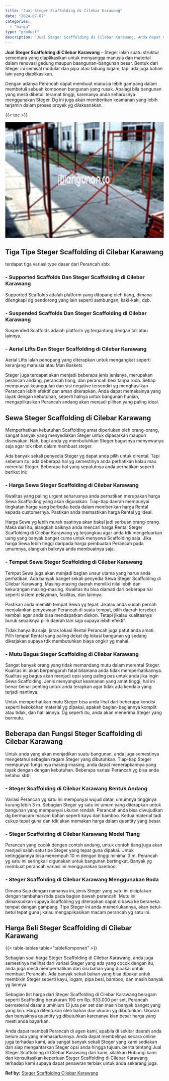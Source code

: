 ```yaml
---
title: "Jual Steger Scaffolding di Cilebar Karawang"
date: "2024-07-07"
categories: 
  - "harga"
type: "product"
description: "Jual Steger Scaffolding di Cilebar Karawang. Anda dapat membeli Perancah di agen kami, apabila di sekitar daerah anda belum ada yang memasarkannya. Anda dapa..."
---
```


**Jual Steger Scaffolding di Cilebar Karawang** – Steger ialah suatu struktur sementara yang diaplikasikan untuk menyangga manusia dan material dalam renovasi gedung maupun baangunan-bangunan besar. Bentuk dari Steger ini semisal modular dan pipa atau tabung logam, tapi ada juga bahan lain yang diaplikasikan.

Dengan adanya Perancah dapat membuat manusia lebih gampang dalam membetuli sebuah komponen bangunan yang rusak. Apalagi bila bangunan yang mesti dibetuli teramat tinggi, karenanya anda seharusnya menggunakan Steger. Dg ini juga akan memberikan keamanan yang lebih terjamin dalam proses proyek yg dilaksanakan.

{{< toc >}}

![Jual Steger Scaffolding di Cilebar Karawang](/images/sewa-scaffolding-steger-29.png)

## Tiga Tipe Steger Scaffolding di Cilebar Karawang

terdapat tiga variasi type dasar dari Perancah sbb:

### \- Supported Scaffolds Dan Steger Scaffolding di Cilebar Karawang

Supported Scaffolds adalah platform yang ditopang oleh tiang, dimana dilengkapi dg pendorong yang lain seperti sambungan, kaki-kaki, dsb.

### \- Suspended Scaffolds Dan Steger Scaffolding di Cilebar Karawang

Suspended Scaffolds adalah platform yg tergantung dengan tali atau lainnya.

### \- Aerial Lifts Dan Steger Scaffolding di Cilebar Karawang

Aerial Lifts ialah penopang yang diterapkan untuk mengangkat seperti keranjang manusia atau Man Baskets

Steger juga terdapat akan menjadi beberapa jenis jenisnya, merupakan perancah andang, perancah tiang, dan perancah besi tanpa roda. Setiap mempunyai keunggulan dan sisi negative tersendiri yg menghasilkan Perancah lebih efektif dan aman diterapkan. Anda dapat memakainya yang layak dengan kebutuhan, seperti halnya untuk bangunan hunian, mengaplikasikan Perancah andang akan menjadi pilihan yang paling ideal.

## Sewa Steger Scaffolding di Cilebar Karawang

Memperhatikan kebutuhan Scaffolding amat diperlukan oleh orang-orang, sangat banyak yang menyediakan Steger untuk dipasarkan maupun disewakan. Nah, bagi anda yg membutuhkan Steger bagusnya menyewanya saja agar tdk ribet dalam membuat steger.

Ada banyak sekali penyedia Steger yg dapat anda pilih untuk dirental. Tapi sebelum itu, ada beberapa hal yg semestinya anda perhatikan kalau mau merental Steger. Beberapa hal yang sepatutnya anda perhatikan seperti berikut ini:

### \- Harga Sewa Steger Scaffolding di Cilebar Karawang

Kwalitas yang paling urgent seharusnya anda perhatikan merupakan harga Sewa Scaffolding yang akan digunakan. Tiap-tiap daerah mempunyai tingkatan harga yang berbeda-beda dalam memberikan harga Rental kepada customernya. Pastikan anda memastikan harga Rental yg ideal.

Harga Sewa yg lebih murah pastinya akan bakal jadi serbuan orang-orang. Maka dari itu, alangkah baiknya anda mencari harga Rental Steger Scaffolding di Cilebar Karawang yg terjangkau agar anda tdk mengeluarkan uang yang banyak banget cuma untuk menyewa Scaffolding saja. Jika harga Sewa lebih tinggi daripada harga pembuatan Perancah pada umumnya, alangkah baiknya anda membuatnya saja.

### \- Tempat Sewa Steger Scaffolding di Cilebar Karawang

Tempat Sewa juga akan menjadi bagian unsur utama yang harus anda perhatikan. Ada banyak banget sekali penyedia Sewa Steger Scaffolding di Cilebar Karawang. Masing-masing daerah memiliki nilai lebih dan kekurangan masing-masing. Kwalitas itu bisa diamati dari beberapa hal seperti sistem pelayanan, fasilitas, dan lainnya.

Pastikan anda memilih tempat Sewa yg tepat. Jikalau anda sudah pernah menjalankan penyewaan Perancah di suatu tempat, pilih daerah tersebut kembali agar anda bisa mendapatkan diskon. Tetapi jikalau kualitasnya buruk sebaiknya pilih daerah lain saja supaya lebih efektif.

Tidak hanya itu saja, jarak lokasi Rental Perancah juga patut anda amati. Pilih tempat Rental yang paling dekat dg lokasi bangunan yg sedang dikerjakan supaya tdk membutuhkan biaya ongkir yg mahal.

### \- Mutu Bagus Steger Scaffolding di Cilebar Karawang

Sangat banyak orang yang tidak memandang mutu dalam merental Steger. Kualitas ini akan berpengaruh fatal bilamana anda tidak memperhatikannya. Kualitas yg bagus akan menjadi opsi yang paling pas untuk anda jika ingin Sewa Scaffolding. Jenis menyangkut keamanan yang amat tinggi, hal ini benar-benar penting untuk anda terapkan agar tidak ada kendala yang terjadi nantinya.

Untuk memperhatikan mutu Steger bisa anda lihat dari beberapa kondisi seperti kekokohan material yg dipakai, apakah bagian-bagiannya komplit atau tidak, dan hal lainnya. Dg seperti itu, anda akan menerima Steger yang bermutu.

## Beberapa dan Fungsi Steger Scaffolding di Cilebar Karawang

Untuk anda yang akan menjadikan suatu bangunan, anda juga semestinya mengetahui sebagian ragam Steger yang dibutuhkan. Tiap-tiap Steger mempunyai fungsinya masing-masing, anda dapat menerapkannya yang layak dengan dengan kebutuhan. Beberapa variasi Perancah yg bisa anda ketahui sbb!

### \- Steger Scaffolding di Cilebar Karawang Bentuk Andang

Variasi Perancah yg satu ini mempunyai wujud datar, umumnya tingginya kurang lebih 3 m. Sebagian Steger yg satu ini umum yang diterapkan untuk bangunan yang mempunyai ukuran rendah. Perancah anda bisa diwujudkan dg bermacam macam bahan seperti kayu dan bamboo. Kedua material tadi cukup tepat guna dan tdk akan memakan harga dalam quantity yang besar.

### \- Steger Scaffolding di Cilebar Karawang Model Tiang

Perancah yang cocok dengan contoh andang, untuk contoh tiang juga akan menjadi salah satu tipe Steger yang tepat guna dipakai. Untuk ketinggiannya bisa menempuh 10 m dengan tinggi minimal 3 m. Perancah yg satu ini seringkali digunakan untuk bangunan bertingkat. Banyak yg membuat perancah variasi ini menggunakan bamboo.

### \- Steger Scaffolding di Cilebar Karawang Menggunakan Roda

Dimana Saja dengan namanya ini, jenis Steger yang satu ini diciptakan dengan tambahan roda pada bagian bawah perancah. Mutu ini dimaksudkan supaya Scaffolding yg diterapkan dapat dibawa ke beraneka tempat dengan gampang. Tipe Steger ini anda memerlukannya, akan betul-betul tepat guna jikalau mengaplikasikan macam perancah yg satu ini.

## Harga Beli Steger Scaffolding di Cilebar Karawang

{{< table-tables table="tableKomponen" >}}

Sebagian soal harga Steger Scaffolding di Cilebar Karawang, anda juga semestinya melihat dari variasi Steger yang ada yang cocok dengan itu, anda juga mesti memperhatikan dari sisi bahan yang dipakai untuk membaut Perancah. Ada banyak sekali bahan yang bisa dipakai untuk membikin Steger seperti kayu, logam, pipa besi, bamboo, dan masih banyak yg lainnya.

Sebagian list harga dari Steger Scaffolding di Cilebar Karawang beragam seperti Scaffolding berukuran 190 cm Rp. 633.000 per set, Perancah bermaterial dasar aluminium 13 juta per set dan masih banyak banget yang yang lain. Harga ditentukan oleh bahan dan ukuran yg dibutuhkan. Ukuran dan banyaknya quantity yg dibutuhkan karenanya kian besar harga yang mesti anda bayarkan.

Anda dapat membeli Perancah di agen kami, apabila di sekitar daerah anda belum ada yang memasarkannya. Anda dapat membelinya secara online juga terhadap kami, ada sangat banyak sekali Steger yang kami sediakan dan siap mengantarkan Steger opsi anda hingga tujuan. berita tentang Jual Steger Scaffolding di Cilebar Karawang dari kami, silahkan Hubungi kami dan konsultasikan keperluan Steger Scaffolding di Cilebar Karawang terhadap kami supaya dapat penawran terbiak untuk anda sekarang juga.

**Ref by:** [Steger Scaffolding Cilebar Karawang](https://id.wikipedia.org/wiki/Steger)
